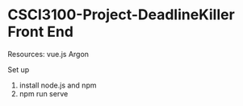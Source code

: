 # CSCI3100-Project-DeadlineKiller Front End

Resources: 
vue.js
Argon

Set up
1. install node.js and npm
2. npm run serve